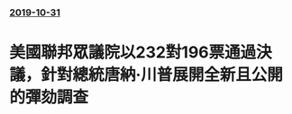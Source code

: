 ### [2019-10-31](/news/2019/10/31/index.md)

##### 
# 美國聯邦眾議院以232對196票通過決議，針對總統唐納·川普展開全新且公開的彈劾調查



